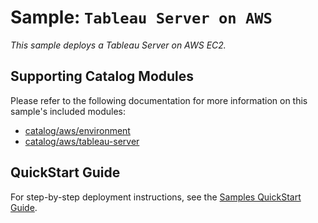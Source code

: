 # Sample: `Tableau Server on AWS`

_This sample deploys a Tableau Server on AWS EC2._

## Supporting Catalog Modules

Please refer to the following documentation for more information on this sample's included
modules:

* [catalog/aws/environment](../../catalog/aws/environment/README.md)
* [catalog/aws/tableau-server](../../catalog/aws/tableau-server/README.md)

## QuickStart Guide

For step-by-step deployment instructions, see the
[Samples QuickStart Guide](../../docs/getting_started/samples.md).

